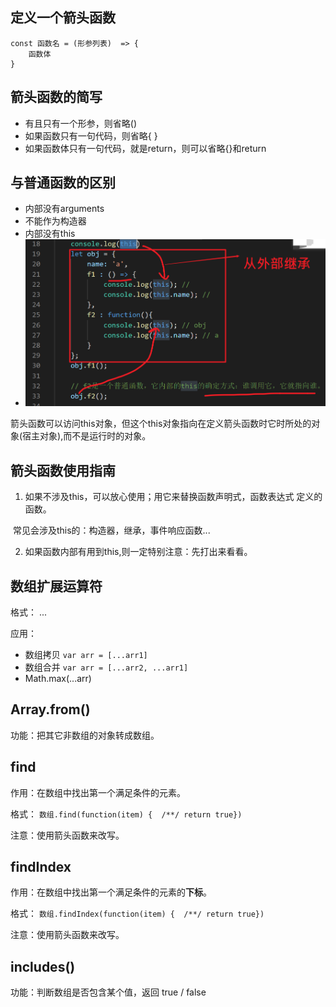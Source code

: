 ## 定义一个箭头函数

```
const 函数名 = (形参列表)  => {
    函数体
}
```

## 箭头函数的简写

- 有且只有一个形参，则省略()
- 如果函数只有一句代码，则省略{  }
- 如果函数体只有一句代码，就是return，则可以省略{}和return 

## 与普通函数的区别

- 内部没有arguments
- 不能作为构造器
- 内部没有this
- ![image-20200208101527690](asset/image-20200208101527690.png)





箭头函数可以访问this对象，但这个this对象指向在定义箭头函数时它时所处的对象(宿主对象),而不是运行时的对象。



##  箭头函数使用指南

1. 如果不涉及this，可以放心使用；用它来替换函数声明式，函数表达式 定义的函数。

​      常见会涉及this的：构造器，继承，事件响应函数...

2. 如果函数内部有用到this,则一定特别注意：先打出来看看。



## 数组扩展运算符

格式： ...

应用：

- 数组拷贝   `var arr = [...arr1]`
- 数组合并   `var arr = [...arr2, ...arr1]`
- Math.max(...arr)



## Array.from()

功能：把其它非数组的对象转成数组。



## find

作用：在数组中找出第一个满足条件的元素。

格式： `数组.find(function(item) {  /**/ return true})`

注意：使用箭头函数来改写。

## findIndex

作用：在数组中找出第一个满足条件的元素的**下标**。

格式： `数组.findIndex(function(item) {  /**/ return true})`

注意：使用箭头函数来改写。

## includes()

功能：判断数组是否包含某个值，返回 true / false